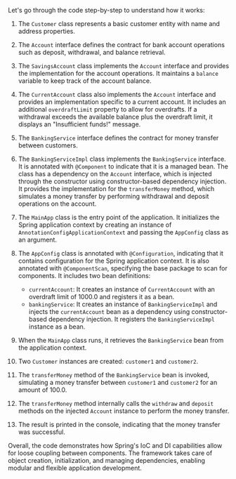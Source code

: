 Let's go through the code step-by-step to understand how it works:

1. The `Customer` class represents a basic customer entity with name and address properties.

2. The `Account` interface defines the contract for bank account operations such as deposit, withdrawal, and balance retrieval.

3. The `SavingsAccount` class implements the `Account` interface and provides the implementation for the account operations. It maintains a `balance` variable to keep track of the account balance.

4. The `CurrentAccount` class also implements the `Account` interface and provides an implementation specific to a current account. It includes an additional `overdraftLimit` property to allow for overdrafts. If a withdrawal exceeds the available balance plus the overdraft limit, it displays an "Insufficient funds!" message.

5. The `BankingService` interface defines the contract for money transfer between customers.

6. The `BankingServiceImpl` class implements the `BankingService` interface. It is annotated with `@Component` to indicate that it is a managed bean. The class has a dependency on the `Account` interface, which is injected through the constructor using constructor-based dependency injection. It provides the implementation for the `transferMoney` method, which simulates a money transfer by performing withdrawal and deposit operations on the account.

7. The `MainApp` class is the entry point of the application. It initializes the Spring application context by creating an instance of `AnnotationConfigApplicationContext` and passing the `AppConfig` class as an argument.

8. The `AppConfig` class is annotated with `@Configuration`, indicating that it contains configuration for the Spring application context. It is also annotated with `@ComponentScan`, specifying the base package to scan for components. It includes two bean definitions:
   - `currentAccount`: It creates an instance of `CurrentAccount` with an overdraft limit of 1000.0 and registers it as a bean.
   - `bankingService`: It creates an instance of `BankingServiceImpl` and injects the `currentAccount` bean as a dependency using constructor-based dependency injection. It registers the `BankingServiceImpl` instance as a bean.

9. When the `MainApp` class runs, it retrieves the `BankingService` bean from the application context.

10. Two `Customer` instances are created: `customer1` and `customer2`.

11. The `transferMoney` method of the `BankingService` bean is invoked, simulating a money transfer between `customer1` and `customer2` for an amount of 100.0.

12. The `transferMoney` method internally calls the `withdraw` and `deposit` methods on the injected `Account` instance to perform the money transfer.

13. The result is printed in the console, indicating that the money transfer was successful.

Overall, the code demonstrates how Spring's IoC and DI capabilities allow for loose coupling between components. The framework takes care of object creation, initialization, and managing dependencies, enabling modular and flexible application development.
